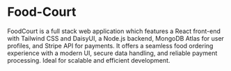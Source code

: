 # Food-Court
FoodCourt is a full stack web application which features a React front-end with Tailwind CSS and DaisyUI, a Node.js backend, MongoDB Atlas for user profiles, and Stripe API for payments.
It offers a seamless food ordering experience with a modern UI, secure data handling, and reliable payment processing. Ideal for scalable and efficient development.
